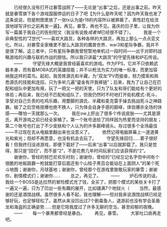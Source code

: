 　　已经很久没有打开过暴雪战网了——无论是“出事”之后，还是出事之前。昨天就是暴雪旗下各个游戏国服停运的日子了吧【为什么是昨天呢？因为昨天我也发了这条说说，但是附图里放了一张tx认为是r18的内容所以被屏蔽了，索性赶在给流浪地球写评价之前再发一遍】。再见，暴雪，再也不见。喜庆的日子里，让我为你写一篇属于我自己的告别短文（我没有说挽*或者悼*已经很不错了）。
　　我是一个非典型性的“Z世代”——喜欢大路货，各种各样的大路货，再加上那么一点点亚文化。所以，对暴雪全家桶里不那么大路货的魔兽世界、war3和星际争霸，我并不是很了解。这三者中，只有星际争霸我曾短暂地单机过一段时间——出于对即时战略游戏的兴趣与联机作战的胆怯。所以我只讲最“大路货”的守望先锋和炉石传说。
　　——
　　守望先锋大概是我曾经最喜欢的游戏。作为FPS，它并不只依赖武器本身，而有着MOBA式的英雄技能；并不以枪法为实力的唯一标准，而更加容纳我这样的菜鸟。起初，我苦练源氏和半藏，为“双龙”PV而振奋，努力摸索和熟悉源氏的技能和连招，只为多听几遍“鎏金有开我裤链”；后来，我为了让自己在匹配和组队中更加有用，玩了一把又一把的天使，只为了队友和哥们能给有个更好的体验；再后来，我已经不匹配和组队了，但我仍然时不时地打开街机模式-死斗，享受对自己负责的吃鸡乐趣，用蹩脚的源氏、半藏和麦克雷手操去挑战死斗之神路霸，输了之后空格按爆也绝不换人，只为体会自身手感的巅峰，体验爆杀全场的快感——哪怕一天就那么一次。
　　我在ow上肝出了很多个传说皮肤——尤其是源氏，离开游戏之前已经全家桶了。第一个账号送给了同样因为热爱而坚持的朋友；第二个账号也打出了不少皮肤和个人认为的许多巅峰镜头。存过很多个全场最佳——不过现在去从电脑里翻出来也没意义了。
　　依然记得电脑屏幕上一道道黄光和紫光；但却不再愿意，也没有机会去玩了。
　　守望先锋回归……雾子很好看！但我终归没进游戏，即便下载好了——后来“出事”以后就卸载了。我只是觉得，那只是“回归”，而不是“2”，不是花费几年时间玩家们应该获得的“2”。
　　谢谢你，曾经的努巴尼欢乐时刻；谢谢你，曾经的“已经忘记名字但中间有个很脆的地板路霸一枪就能打穿后面还有个山柱子黑百合能站在上面阴人”的某个死斗地图；谢谢你，月球基地；谢谢你，曾经那个在游戏里致敬玩家的暴雪；谢谢你，剧情模式们；谢谢你……
　　总之，再见了。
　　——
　　炉石传说的话，我给一个BOSS是达拉然的冒险模式充了钱，全买了，把那个模式的某些关卡打了一遍又一遍，只为了凹出一些有趣的展开，比如铺满7个地狱火（
　　当然，最感谢的还是酒馆战棋。虽然很多人看不起，我也理解——但对我来说酒馆战棋已经足够好玩，也足够轻松了。虽然从来没凹出过7个剧毒鱼人，退游前也没有学会圣盾龙和海盗的正确姿势……但是它陪我度过了许多无聊的空当，甚至抑郁的夜晚。
　　——
　　每一个暴黑都曾经是暴白。
　　再见，暴雪。
　　大家吐口痰再走吧。
<!-- ##{"timestamp":1706112787}## -->